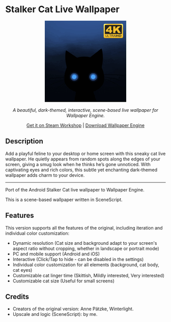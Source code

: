 # Stalker Cat Live Wallpaper

<p align="center">
<a href="https://steamcommunity.com/sharedfiles/filedetails/?id=3350454609"
    ><img
      alt="Logo of StalkerCat+"
      src="preview.gif"
  /></a>
</p>

<p align="center">
  <em>A beautiful, dark-themed, interactive, scene-based live wallpaper for Wallpaper Engine.</em>
</p>

<p align="center">
  <a href="https://steamcommunity.com/sharedfiles/filedetails/?id=3350454609">Get it on Steam Workshop</a> | <a href="https://store.steampowered.com/app/431960/Wallpaper_Engine/">Download Wallpaper Engine</a>
</p>

## Description

Add a playful feline to your desktop or home screen with this sneaky cat live wallpaper. He quietly appears from random spots along the edges of your screen, giving a smug look when he thinks he’s gone unnoticed. With captivating eyes and rich colors, this subtle yet enchanting dark-themed wallpaper adds charm to your device.

---

Port of the Android Stalker Cat live wallpaper to Wallpaper Engine.

This is a scene-based wallpaper written in SceneScript.

## Features

This version supports all the features of the original, including iteration and individual color customization:

- Dynamic resolution (Cat size and background adapt to your screen's aspect ratio without cropping, whether in landscape or portrait mode)
- PC and mobile support (Android and iOS)
- Interactive (Click/Tap to hide - can be disabled in the settings)
- Individual color customization for all elements (background, cat body, cat eyes)
- Customizable cat linger time (Skittish, Mildly interested, Very interested)
- Customizable cat size (Useful for small screens)

## Credits

- Creators of the original version: Anne Pätzke, Winterlight.
- Upscale and logic (SceneScript): by me.
